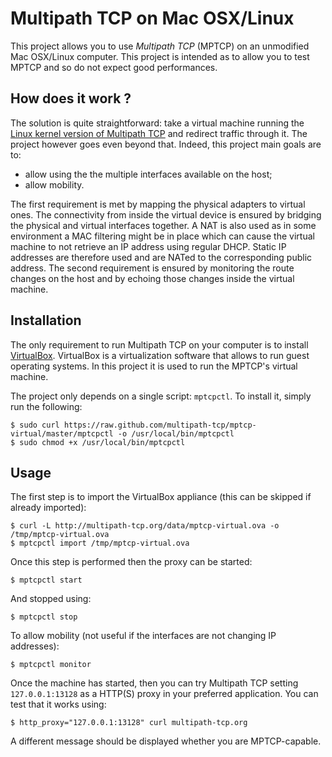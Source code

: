 Multipath TCP on Mac OSX/Linux
==============================

This project allows you to use *Multipath TCP* (MPTCP) on an unmodified Mac
OSX/Linux computer. This project is intended as to allow you to test MPTCP and
so do not expect good performances.

How does it work ?
------------------

The solution is quite straightforward: take a virtual machine running the
[Linux kernel version of Multipath TCP](https://github.com/multipath-tcp/mptcp)
and redirect traffic through it. The project however goes even beyond that.
Indeed, this project main goals are to:

* allow using the the multiple interfaces available on the host;
* allow mobility.

The first requirement is met by mapping the physical adapters to virtual ones.
The connectivity from inside the virtual device is ensured by bridging the
physical and virtual interfaces together. A NAT is also used as in some
environment a MAC filtering might be in place which can cause the virtual
machine to not retrieve an IP address using regular DHCP. Static IP addresses
are therefore used and are NATed to the corresponding public address. The
second requirement is ensured by monitoring the route changes on the host and
by echoing those changes inside the virtual machine.

Installation
------------

The only requirement to run Multipath TCP on your computer is to install
[VirtualBox](https://www.virtualbox.org/). VirtualBox is a virtualization
software that allows to run guest operating systems. In this project it is used
to run the MPTCP's virtual machine.

The project only depends on a single script: `mptcpctl`. To install it, simply
run the following:

	$ sudo curl https://raw.github.com/multipath-tcp/mptcp-virtual/master/mptcpctl -o /usr/local/bin/mptcpctl
	$ sudo chmod +x /usr/local/bin/mptcpctl

Usage
-----

The first step is to import the VirtualBox appliance (this can be skipped if
already imported):

	$ curl -L http://multipath-tcp.org/data/mptcp-virtual.ova -o /tmp/mptcp-virtual.ova
	$ mptcpctl import /tmp/mptcp-virtual.ova

Once this step is performed then the proxy can be started:

	$ mptcpctl start

And stopped using:

	$ mptcpctl stop

To allow mobility (not useful if the interfaces are not changing IP addresses):

	$ mptcpctl monitor

Once the machine has started, then you can try Multipath TCP setting
`127.0.0.1:13128` as a HTTP(S) proxy in your preferred application. You can
test that it works using:

	$ http_proxy="127.0.0.1:13128" curl multipath-tcp.org

A different message should be displayed whether you are MPTCP-capable.
